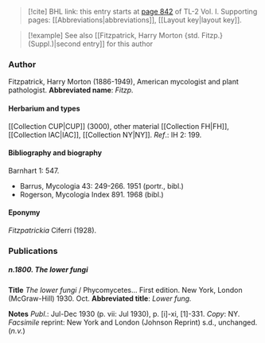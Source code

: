 > [!cite] BHL link: this entry starts at [page 842](https://www.biodiversitylibrary.org/page/33120973) of TL-2 Vol. I.
> Supporting pages: [[Abbreviations|abbreviations]], [[Layout key|layout key]].

> [!example] See also [[Fitzpatrick, Harry Morton {std. Fitzp.} (Suppl.)|second entry]] for this author

### Author

Fitzpatrick, Harry Morton (1886-1949), American mycologist and plant pathologist. 
**Abbreviated name**: *Fitzp.*

#### Herbarium and types

[[Collection CUP|CUP]] (3000), other material [[Collection FH|FH]], [[Collection IAC|IAC]], [[Collection NY|NY]].
*Ref*.: IH 2: 199.

#### Bibliography and biography

Barnhart 1: 547.
- Barrus, Mycologia 43: 249-266. 1951 (portr., bibl.)
- Rogerson, Mycologia Index 891. 1968 (bibl.)

#### Eponymy

*Fitzpatrickia* Ciferri (1928).

### Publications

##### n.1800. The lower fungi

**Title**
*The lower fungi* / Phycomycetes... First edition. New York, London (McGraw-Hill) 1930. Oct.
**Abbreviated title**: *Lower fung.*

**Notes**
*Publ*.: Jul-Dec 1930 (p. vii: Jul 1930), p. \[i\]-xi, \[1\]-331. *Copy*: NY.
*Facsimile* reprint: New York and London (Johnson Reprint) s.d., unchanged. (*n.v.*)

